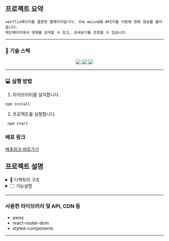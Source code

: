 ## 프로젝트 요약

```
netflix페이지를 클론한 홈페이지입니다. the moiveDB API키를 이용해 영화 정보를 불러옵니다. 
메인페이지에서 영화를 검색할 수 있고, 상세보기를 조회할 수 있습니다.
```

---

### 🔧 기술 스택

<div align=center> 
  <img src="https://img.shields.io/badge/react-61DAFB?style=for-the-badge&logo=react&logoColor=black"/> 
  <img src="https://img.shields.io/badge/javascript-F7DF1E?style=for-the-badge&logo=javascript&logoColor=black"/>   
    <img src="https://img.shields.io/badge/styled_components-DB7093?style=for-the-badge&logo=styled-components&logoColor=black"/>   

 
</div>

---

### 💻 실행 방법

1.  라이브러리를 설치합니다.

```
npm install
```

2.  프로젝트를 실행합니다.

```
 npm start
```

### 배포 링크

[배포링크 바로가기](https://cute-lily-b20b68.netlify.app/)
<br/>

## 프로젝트 설명

<details>
<summary>  📂 디렉토리 구조</summary>
<div markdown="1">

```

🗂 src
┣ 📁 apis
    ┣ requests.js  
    ┗ axios.js
 ┣ 📁 components
 	┗  📁MovieModal
    	┗ index.js
    ┣ Banner.js
    ┣ Footer.js
    ┣ Row.js
    ┗ Nav.js
 ┣ 📂 pages
   ┣ DetailPage
   ┣ MainPage
   ┗ SearchPage
 ┣ 📂 hooks
   ┗ useDebounce.js
   ┗ useOnClickOutside.js
 ┣ App.js
 ┣ index.js
 
```

</div>
</details>

<details>
<summary>🗔 기능설명</summary>
<div markdown="1">

```
-메인 페이지
실제 넷플릭스처럼 헤더에 배너 + 검색어를 입력할 수 있는 창이 있고, 밑엔 카테고리별 영화 추천이 뜹니다.
axios 인스턴스를 생성하고, 카테고리별 통신을 해야하는 파라미터들을 객체로 묶어, 중복을 최소화 하였습니다.
+ 비디오 영상이 없는 영화정보도 있어, 비디오 영상이 있는 영화만 play버튼이 활성화됩니다.

- 검색어
useQuery로 검색어를 불러오고 useDebouce훅을 이용해, input의 변화를 1초마다 감지해 통신을 하게끔 구현했습니다.

- 상세페이지
movieId값을 받아와 useParams를 이용해 받아옵니다. id에 영화를 axios로 받아온 후, 영화에 필요한 이미지나 정보들을 보여줍니다.

- 모달 창
영화를 클릭시 모달 창으로 정보들이 뜨는데, 모달 창 외부를 클릭시 ref.current를 이용해 모달 창이 닫히게끔 구현했습니다.

- 예고편
Iframe 태그를 사용해, 크기 값을 조절하고, 유튜브의 링크를 활용하였습니다. 자동재생과 전체화면과 같은 옵션은 선택적으로 주었습니다.
```
</div>
</details>


---


### 사용한 라이브러리 및 API, CDN 등

- axios
- react-router-dom
- styled-components

---






